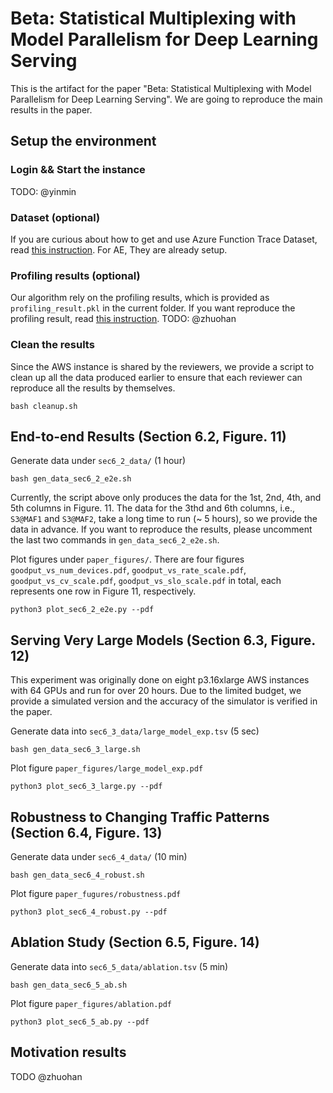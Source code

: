 # Beta: Statistical Multiplexing with Model Parallelism for Deep Learning Serving
This is the artifact for the paper "Beta: Statistical Multiplexing with Model Parallelism for Deep Learning Serving". We are going to reproduce the main results in the paper.

## Setup the environment
### Login && Start the instance
TODO: @yinmin

### Dataset (optional)
If you are curious about how to get and use Azure Function Trace Dataset, read [this instruction](../alpa_serve/trace/README.md). For AE, They are already setup.

### Profiling results (optional)
Our algorithm rely on the profiling results, which is provided as `profiling_result.pkl` in the current folder. If you want reproduce the profiling result, read [this instruction](). TODO: @zhuohan

### Clean the results
Since the AWS instance is shared by the reviewers, we provide a script to clean up all the data produced earlier to ensure that each reviewer can reproduce all the results by themselves.
```
bash cleanup.sh
```

## End-to-end Results (Section 6.2, Figure. 11)
Generate data under `sec6_2_data/` (1 hour)
```
bash gen_data_sec6_2_e2e.sh
```
Currently, the script above only produces the data for the 1st, 2nd, 4th, and 5th columns in Figure. 11. The data for the 3thd and 6th columns, i.e., `S3@MAF1` and `S3@MAF2`, take a long time to run (~ 5 hours), so we provide the data in advance. If you want to reproduce the results, please uncomment the last two commands in `gen_data_sec6_2_e2e.sh`.

Plot figures under `paper_figures/`. There are four figures `goodput_vs_num_devices.pdf`, `goodput_vs_rate_scale.pdf`, `goodput_vs_cv_scale.pdf`, `goodput_vs_slo_scale.pdf` in total, each represents one row in Figure 11, respectively.
```
python3 plot_sec6_2_e2e.py --pdf
```

## Serving Very Large Models (Section 6.3, Figure. 12)
This experiment was originally done on eight p3.16xlarge AWS instances with 64 GPUs and run for over 20 hours.
Due to the limited budget, we provide a simulated version and the accuracy of the simulator is verified in the paper.

Generate data into `sec6_3_data/large_model_exp.tsv` (5 sec)
```
bash gen_data_sec6_3_large.sh
```
Plot figure `paper_figures/large_model_exp.pdf`
```
python3 plot_sec6_3_large.py --pdf
```

## Robustness to Changing Traffic Patterns (Section 6.4, Figure. 13)
Generate data under `sec6_4_data/` (10 min)
```
bash gen_data_sec6_4_robust.sh
```
Plot figure `paper_fugures/robustness.pdf`
```
python3 plot_sec6_4_robust.py --pdf
```


## Ablation Study (Section 6.5, Figure. 14)
Generate data into `sec6_5_data/ablation.tsv` (5 min)
```
bash gen_data_sec6_5_ab.sh
```
Plot figure `paper_figures/ablation.pdf`
```
python3 plot_sec6_5_ab.py --pdf
```

## Motivation results
TODO @zhuohan

